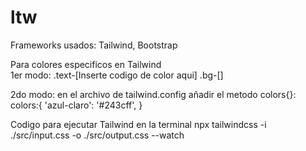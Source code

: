 # ltw
Frameworks usados: Tailwind, Bootstrap

Para colores especificos en Tailwind  
1er modo:
    .text-[Inserte codigo de color aqui]
    .bg-[]

2do modo: en el archivo de tailwind.config
    añadir el metodo colors{}:
        colors:{
            'azul-claro': '#243cff',
        }

Codigo para ejecutar Tailwind en la terminal
npx tailwindcss -i ./src/input.css -o ./src/output.css --watch